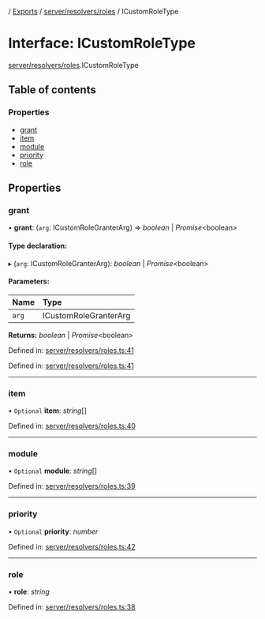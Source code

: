 [](../README.md) / [Exports](../modules.md) / [server/resolvers/roles](../modules/server_resolvers_roles.md) / ICustomRoleType

# Interface: ICustomRoleType

[server/resolvers/roles](../modules/server_resolvers_roles.md).ICustomRoleType

## Table of contents

### Properties

- [grant](server_resolvers_roles.icustomroletype.md#grant)
- [item](server_resolvers_roles.icustomroletype.md#item)
- [module](server_resolvers_roles.icustomroletype.md#module)
- [priority](server_resolvers_roles.icustomroletype.md#priority)
- [role](server_resolvers_roles.icustomroletype.md#role)

## Properties

### grant

• **grant**: (`arg`: ICustomRoleGranterArg) => *boolean* \| *Promise*<boolean\>

#### Type declaration:

▸ (`arg`: ICustomRoleGranterArg): *boolean* \| *Promise*<boolean\>

#### Parameters:

Name | Type |
:------ | :------ |
`arg` | ICustomRoleGranterArg |

**Returns:** *boolean* \| *Promise*<boolean\>

Defined in: [server/resolvers/roles.ts:41](https://github.com/onzag/itemize/blob/55e63f2c/server/resolvers/roles.ts#L41)

Defined in: [server/resolvers/roles.ts:41](https://github.com/onzag/itemize/blob/55e63f2c/server/resolvers/roles.ts#L41)

___

### item

• `Optional` **item**: *string*[]

Defined in: [server/resolvers/roles.ts:40](https://github.com/onzag/itemize/blob/55e63f2c/server/resolvers/roles.ts#L40)

___

### module

• `Optional` **module**: *string*[]

Defined in: [server/resolvers/roles.ts:39](https://github.com/onzag/itemize/blob/55e63f2c/server/resolvers/roles.ts#L39)

___

### priority

• `Optional` **priority**: *number*

Defined in: [server/resolvers/roles.ts:42](https://github.com/onzag/itemize/blob/55e63f2c/server/resolvers/roles.ts#L42)

___

### role

• **role**: *string*

Defined in: [server/resolvers/roles.ts:38](https://github.com/onzag/itemize/blob/55e63f2c/server/resolvers/roles.ts#L38)

